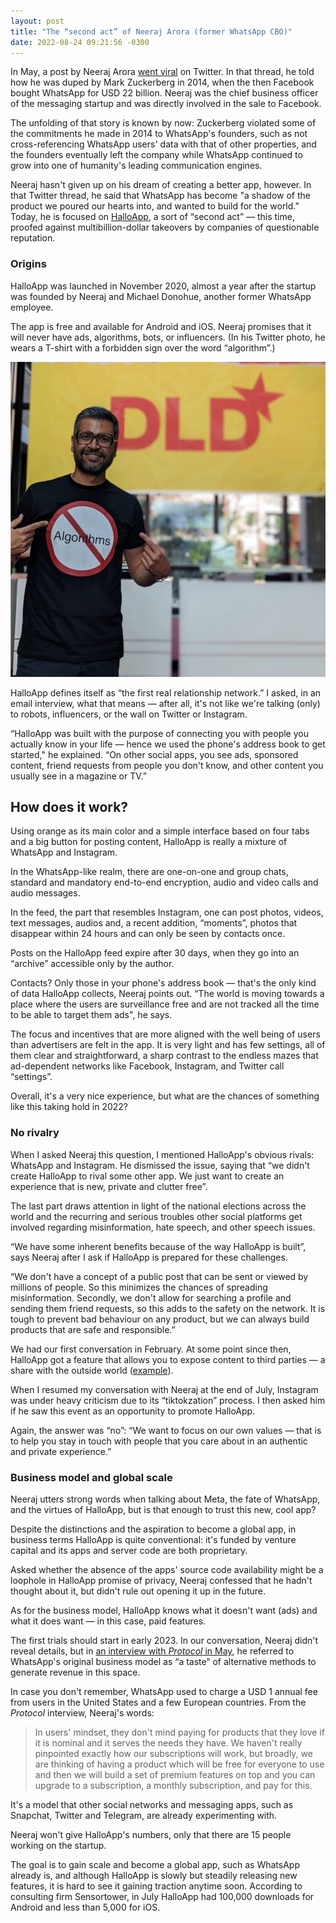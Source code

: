 ```yaml
---
layout: post
title: "The “second act” of Neeraj Arora (former WhatsApp CBO)"
date: 2022-08-24 09:21:56 -0300
---
```

In May, a post by Neeraj Arora [went viral](https://twitter.com/neerajarora/status/1521964283466113024) on Twitter. In that thread, he told how he was duped by Mark Zuckerberg in 2014, when the then Facebook bought WhatsApp for USD 22 billion. Neeraj was the chief business officer of the messaging startup and was directly involved in the sale to Facebook.

The unfolding of that story is known by now: Zuckerberg violated some of the commitments he made in 2014 to WhatsApp's founders, such as not cross-referencing WhatsApp users' data with that of other properties, and the founders eventually left the company while WhatsApp continued to grow into one of humanity's leading communication engines.

Neeraj hasn't given up on his dream of creating a better app, however. In that Twitter thread, he said that WhatsApp has become "a shadow of the product we poured our hearts into, and wanted to build for the world.” Today, he is focused on [HalloApp](https://www.halloapp.com), a sort of “second act” — this time, proofed against multibillion-dollar takeovers by companies of questionable reputation.

### Origins

HalloApp was launched in November 2020, almost a year after the startup was founded by Neeraj and Michael Donohue, another former WhatsApp employee.

The app is free and available for Android and iOS. Neeraj promises that it will never have ads, algorithms, bots, or influencers. (In his Twitter photo, he wears a T-shirt with a forbidden sign over the word “algorithm”.)

![A picture of Neeraj Arora wearing a T-shirt with a forbidden sign over the word “algorithm”.](/assets/2022/halloapp/neeraj-arora-halloapp.jpg)

HalloApp defines itself as “the first real relationship network.” I asked, in an email interview, what that means — after all, it's not like we're talking (only) to robots, influencers, or the wall on Twitter or Instagram.

“HalloApp was built with the purpose of connecting you with people you actually know in your life — hence we used the phone's address book to get started," he explained. “On other social apps, you see ads, sponsored content, friend requests from people you don't know, and other content you usually see in a magazine or TV.”

## How does it work?

Using orange as its main color and a simple interface based on four tabs and a big button for posting content, HalloApp is really a mixture of WhatsApp and Instagram.

In the WhatsApp-like realm, there are one-on-one and group chats, standard and mandatory end-to-end encryption, audio and video calls and audio messages.

In the feed, the part that resembles Instagram, one can post photos, videos, text messages, audios and, a recent addition, “moments”, photos that disappear within 24 hours and can only be seen by contacts once.

Posts on the HalloApp feed expire after 30 days, when they go into an “archive” accessible only by the author.

Contacts? Only those in your phone's address book — that's the only kind of data HalloApp collects, Neeraj points out. “The world is moving towards a place where the users are surveillance free and are not tracked all the time to be able to target them ads", he says.

The focus and incentives that are more aligned with the well being of users than advertisers are felt in the app. It is very light and has few settings, all of them clear and straightforward, a sharp contrast to the endless mazes that ad-dependent networks like Facebook, Instagram, and Twitter call “settings”.

Overall, it's a very nice experience, but what are the chances of something like this taking hold in 2022?

### No rivalry

When I asked Neeraj this question, I mentioned HalloApp's obvious rivals: WhatsApp and Instagram. He dismissed the issue, saying that “we didn't create HalloApp to rival some other app. We just want to create an experience that is new, private and clutter free”.

The last part draws attention in light of the national elections across the world and the recurring and serious troubles other social platforms get involved regarding misinformation, hate speech, and other speech issues.

“We have some inherent benefits because of the way HalloApp is built”, says Neeraj after I ask if HalloApp is prepared for these challenges.

“We don't have a concept of a public post that can be sent or viewed by millions of people. So this minimizes the chances of spreading misinformation. Secondly, we don't allow for searching a profile and sending them friend requests, so this adds to the safety on the network. It is tough to prevent bad behaviour on any product, but we can always build products that are safe and responsible.”

We had our first conversation in February. At some point since then, HalloApp got a feature that allows you to expose content to third parties — a share with the outside world ([example](https://share.halloapp.com/FQ8ykjcw#kWCCiJed88k5equG39kwk)).

When I resumed my conversation with Neeraj at the end of July, Instagram was under heavy criticism due to its “tiktokzation” process. I then asked him if he saw this event as an opportunity to promote HalloApp.

Again, the answer was “no”: “We want to focus on our own values — that is to help you stay in touch with people that you care about in an authentic and private experience.”

### Business model and global scale

Neeraj utters strong words when talking about Meta, the fate of WhatsApp, and the virtues of HalloApp, but is that enough to trust this new, cool app?

Despite the distinctions and the aspiration to become a global app, in business terms HalloApp is quite conventional: it's funded by venture capital and its apps and server code are both proprietary.

Asked whether the absence of the apps' source code availability might be a loophole in HalloApp promise of privacy, Neeraj confessed that he hadn't thought about it, but didn't rule out opening it up in the future.

As for the business model, HalloApp knows what it doesn't want (ads) and what it does want — in this case, paid features.

The first trials should start in early 2023. In our conversation, Neeraj didn't reveal details, but in [an interview with _Protocol_ in May](https://www.protocol.com/halloapp-whatsapp-privacy-encryption), he referred to WhatsApp's original business model as “a taste” of alternative methods to generate revenue in this space.

In case you don't remember, WhatsApp used to charge a USD 1 annual fee from users in the United States and a few European countries. From the _Protocol_ interview, Neeraj's words:

>In users' mindset, they don't mind paying for products that they love if it is nominal and it serves the needs they have. We haven't really pinpointed exactly how our subscriptions will work, but broadly, we are thinking of having a product which will be free for everyone to use and then we will build a set of premium features on top and you can upgrade to a subscription, a monthly subscription, and pay for this.

It's a model that other social networks and messaging apps, such as Snapchat, Twitter and Telegram, are already experimenting with.

Neeraj won't give HalloApp's numbers, only that there are 15 people working on the startup.

The goal is to gain scale and become a global app, such as WhatsApp already is, and although HalloApp is slowly but steadily releasing new features, it is hard to see it gaining traction anytime soon. According to consulting firm Sensortower, in July HalloApp had 100,000 downloads for Android and less than 5,000 for iOS.